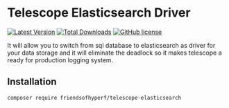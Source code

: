 # Telescope Elasticsearch Driver

[![Latest Version](https://img.shields.io/packagist/v/friendsofhyperf/telescope-elasticsearch.svg?style=flat-square)](https://packagist.org/packages/friendsofhyperf/telescope-elasticsearch)
[![Total Downloads](https://img.shields.io/packagist/dt/friendsofhyperf/telescope-elasticsearch.svg?style=flat-square)](https://packagist.org/packages/friendsofhyperf/telescope-elasticsearch)
[![GitHub license](https://img.shields.io/github/license/friendsofhyperf/telescope-elasticsearch)](https://github.com/friendsofhyperf/telescope-elasticsearch)

It will allow you to switch from sql database to elasticsearch as driver for your data storage and it will eliminate the deadlock so it makes telescope a ready for production logging system.

## Installation

```shell
composer require friendsofhyperf/telescope-elasticsearch
```
